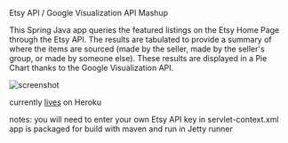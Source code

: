 
Etsy API / Google Visualization API Mashup

This Spring Java app queries the featured listings on the Etsy Home Page through the Etsy API.
The results are tabulated to provide a summary of where the items are sourced (made by the seller, made by the seller's group, or made by someone else).
These results are displayed in a Pie Chart thanks to the Google Visualization API.

![screenshot](/etsy-google-visualization-mashup/raw/master/screenshot.gif)


 
currently [lives](http://morning-spire-9667.herokuapp.com/) on Heroku

notes: 
you will need to enter your own Etsy API key in servlet-context.xml
app is packaged for build with maven and run in Jetty runner

